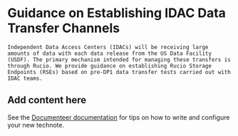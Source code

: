 # Guidance on Establishing IDAC Data Transfer Channels

```{abstract}
Independent Data Access Centers (IDACs) will be receiving large amounts of data with each data release from the US Data Facility (USDF). The primary mechanism intended for managing these transfers is through Rucio. We provide guidance on establishing Rucio Storage Endpoints (RSEs) based on pre-DP1 data transfer tests carried out with IDAC teams.
```

## Add content here

See the [Documenteer documentation](https://documenteer.lsst.io/technotes/index.html) for tips on how to write and configure your new technote.
